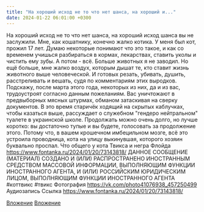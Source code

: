 ```yaml
---
title: "На хороший исход не то что нет шанса, на хороший и..."
date: 2024-01-22 06:01:00 +0300
---
```


На хороший исход не то что нет шанса, на хороший исход шанса вы не заслужили.
Мне, как кошатнику, конечно жалко котика. У меня был кот, прожил 17 лет. Думаю некоторые понимают что это такое, и как со временем учишься разбираться в кормах, лекарствах, ставить уколы и чистить ему зубы. А потом - всё. Больше животных я не заводил.
Но ещё больше, мне жалко воздух, которым дышат те, кто ставит жизнь животного выше человеческой. И готовых резать, убивать, душить, расстреливать и вешать, судя по комментариям этих выродков.
Подскажу, после марта этого года, некоторых из них, да и из вас, трудоустроят согласно данным пожеланиям.
Вас уничтожают в предвыборных мясных штурмах, обманом затаскивая на сверку документов. В это время старичёк ходящий на скрытых каблучках, чтобы казаться выше, рассуждает о служебном "гендеро нейтральном" туалете в украинской школе. Продолжать можно очень долго, но лучше коротко: вы достаточно тупые и вы будете, голосовать за продолжение этого.
Потому что, в вашем крошечном имбецильном мозге, всё это устроила проводница, кота на улицу выкинувшая, которого хозяин буквально проспал.
Что общего у кота Твикса и негра Флойда
https://www.fontanka.ru/2024/01/20/73143818/
ДАННОЕ СООБЩЕНИЕ (МАТЕРИАЛ) СОЗДАНО И (ИЛИ) РАСПРОСТРАНЕНО ИНОСТРАННЫМ СРЕДСТВОМ МАССОВОЙ ИНФОРМАЦИИ, ВЫПОЛНЯЮЩИМ ФУНКЦИИ ИНОСТРАННОГО АГЕНТА, И (ИЛИ) РОССИЙСКИМ ЮРИДИЧЕСКИМ ЛИЦОМ, ВЫПОЛНЯЮЩИМ ФУНКЦИИ ИНОСТРАННОГО АГЕНТА
#коттвикс #твикс
Фотография
https://vk.com/photo41076938_457250499
Аудиозапись
Ссылка
https://www.fontanka.ru/2024/01/20/73143818/

[Вложение](https://vk.com/photo41076938_457250499)
[Вложение](https://www.fontanka.ru/2024/01/20/73143818/)
